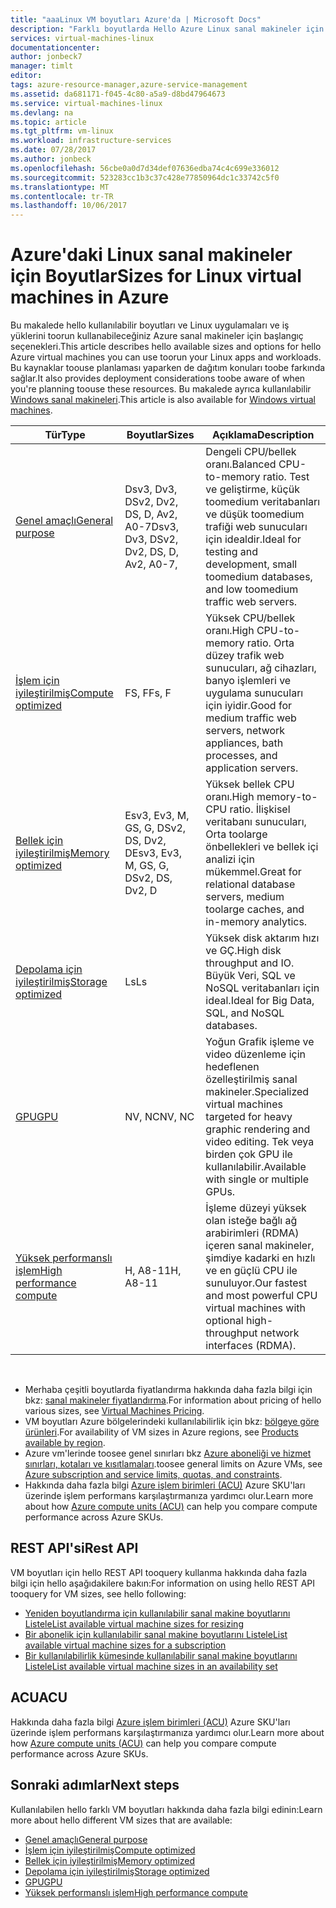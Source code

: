```yaml
---
title: "aaaLinux VM boyutları Azure'da | Microsoft Docs"
description: "Farklı boyutlarda Hello Azure Linux sanal makineler için kullanılabilir listeler."
services: virtual-machines-linux
documentationcenter: 
author: jonbeck7
manager: timlt
editor: 
tags: azure-resource-manager,azure-service-management
ms.assetid: da681171-f045-4c80-a5a9-d8bd47964673
ms.service: virtual-machines-linux
ms.devlang: na
ms.topic: article
ms.tgt_pltfrm: vm-linux
ms.workload: infrastructure-services
ms.date: 07/28/2017
ms.author: jonbeck
ms.openlocfilehash: 56cbe0a0d7d34def07636edba74c4c699e336012
ms.sourcegitcommit: 523283cc1b3c37c428e77850964dc1c33742c5f0
ms.translationtype: MT
ms.contentlocale: tr-TR
ms.lasthandoff: 10/06/2017
---
```

# <a name="sizes-for-linux-virtual-machines-in-azure"></a><span data-ttu-id="b398a-103">Azure'daki Linux sanal makineler için Boyutlar</span><span class="sxs-lookup"><span data-stu-id="b398a-103">Sizes for Linux virtual machines in Azure</span></span>
<span data-ttu-id="b398a-104">Bu makalede hello kullanılabilir boyutları ve Linux uygulamaları ve iş yüklerini toorun kullanabileceğiniz Azure sanal makineler için başlangıç seçenekleri.</span><span class="sxs-lookup"><span data-stu-id="b398a-104">This article describes hello available sizes and options for hello Azure virtual machines you can use toorun your Linux apps and workloads.</span></span> <span data-ttu-id="b398a-105">Bu kaynaklar toouse planlaması yaparken de dağıtım konuları toobe farkında sağlar.</span><span class="sxs-lookup"><span data-stu-id="b398a-105">It also provides deployment considerations toobe aware of when you're planning toouse these resources.</span></span> <span data-ttu-id="b398a-106">Bu makalede ayrıca kullanılabilir [Windows sanal makineleri](../windows/sizes.md?toc=%2fazure%2fvirtual-machines%2fwindows%2ftoc.json).</span><span class="sxs-lookup"><span data-stu-id="b398a-106">This article is also available for [Windows virtual machines](../windows/sizes.md?toc=%2fazure%2fvirtual-machines%2fwindows%2ftoc.json).</span></span>


| <span data-ttu-id="b398a-107">Tür</span><span class="sxs-lookup"><span data-stu-id="b398a-107">Type</span></span>                     | <span data-ttu-id="b398a-108">Boyutlar</span><span class="sxs-lookup"><span data-stu-id="b398a-108">Sizes</span></span>           |    <span data-ttu-id="b398a-109">Açıklama</span><span class="sxs-lookup"><span data-stu-id="b398a-109">Description</span></span>       |
|--------------------------|-------------------|------------------------------------------------------------------------------------------------------------------------------------|
| [<span data-ttu-id="b398a-110">Genel amaçlı</span><span class="sxs-lookup"><span data-stu-id="b398a-110">General purpose</span></span>](sizes-general.md)          | <span data-ttu-id="b398a-111">Dsv3, Dv3, DSv2, Dv2, DS, D, Av2, A0-7</span><span class="sxs-lookup"><span data-stu-id="b398a-111">Dsv3, Dv3, DSv2, Dv2, DS, D, Av2, A0-7,</span></span>  | <span data-ttu-id="b398a-112">Dengeli CPU/bellek oranı.</span><span class="sxs-lookup"><span data-stu-id="b398a-112">Balanced CPU-to-memory ratio.</span></span> <span data-ttu-id="b398a-113">Test ve geliştirme, küçük toomedium veritabanları ve düşük toomedium trafiği web sunucuları için idealdir.</span><span class="sxs-lookup"><span data-stu-id="b398a-113">Ideal for testing and development, small toomedium databases, and low toomedium traffic web servers.</span></span> |
| [<span data-ttu-id="b398a-114">İşlem için iyileştirilmiş</span><span class="sxs-lookup"><span data-stu-id="b398a-114">Compute optimized</span></span>](sizes-compute.md)        | <span data-ttu-id="b398a-115">FS, F</span><span class="sxs-lookup"><span data-stu-id="b398a-115">Fs, F</span></span>             | <span data-ttu-id="b398a-116">Yüksek CPU/bellek oranı.</span><span class="sxs-lookup"><span data-stu-id="b398a-116">High CPU-to-memory ratio.</span></span> <span data-ttu-id="b398a-117">Orta düzey trafik web sunucuları, ağ cihazları, banyo işlemleri ve uygulama sunucuları için iyidir.</span><span class="sxs-lookup"><span data-stu-id="b398a-117">Good for medium traffic web servers, network appliances, bath processes, and application servers.</span></span>        |
| [<span data-ttu-id="b398a-118">Bellek için iyileştirilmiş</span><span class="sxs-lookup"><span data-stu-id="b398a-118">Memory optimized</span></span>](sizes-memory.md)         | <span data-ttu-id="b398a-119">Esv3, Ev3, M, GS, G, DSv2, DS, Dv2, D</span><span class="sxs-lookup"><span data-stu-id="b398a-119">Esv3, Ev3, M, GS, G, DSv2, DS, Dv2, D</span></span>   | <span data-ttu-id="b398a-120">Yüksek bellek CPU oranı.</span><span class="sxs-lookup"><span data-stu-id="b398a-120">High memory-to-CPU ratio.</span></span> <span data-ttu-id="b398a-121">İlişkisel veritabanı sunucuları, Orta toolarge önbellekleri ve bellek içi analizi için mükemmel.</span><span class="sxs-lookup"><span data-stu-id="b398a-121">Great for relational database servers, medium toolarge caches, and in-memory analytics.</span></span>                 |
| [<span data-ttu-id="b398a-122">Depolama için iyileştirilmiş</span><span class="sxs-lookup"><span data-stu-id="b398a-122">Storage optimized</span></span>](sizes-storage.md)        | <span data-ttu-id="b398a-123">Ls</span><span class="sxs-lookup"><span data-stu-id="b398a-123">Ls</span></span>                | <span data-ttu-id="b398a-124">Yüksek disk aktarım hızı ve GÇ.</span><span class="sxs-lookup"><span data-stu-id="b398a-124">High disk throughput and IO.</span></span> <span data-ttu-id="b398a-125">Büyük Veri, SQL ve NoSQL veritabanları için ideal.</span><span class="sxs-lookup"><span data-stu-id="b398a-125">Ideal for Big Data, SQL, and NoSQL databases.</span></span>                                                         |
| [<span data-ttu-id="b398a-126">GPU</span><span class="sxs-lookup"><span data-stu-id="b398a-126">GPU</span></span>](sizes-gpu.md)            | <span data-ttu-id="b398a-127">NV, NC</span><span class="sxs-lookup"><span data-stu-id="b398a-127">NV, NC</span></span>            | <span data-ttu-id="b398a-128">Yoğun Grafik işleme ve video düzenleme için hedeflenen özelleştirilmiş sanal makineler.</span><span class="sxs-lookup"><span data-stu-id="b398a-128">Specialized virtual machines targeted for heavy graphic rendering and video editing.</span></span> <span data-ttu-id="b398a-129">Tek veya birden çok GPU ile kullanılabilir.</span><span class="sxs-lookup"><span data-stu-id="b398a-129">Available with single or multiple GPUs.</span></span>       |
| [<span data-ttu-id="b398a-130">Yüksek performanslı işlem</span><span class="sxs-lookup"><span data-stu-id="b398a-130">High performance compute</span></span>](sizes-hpc.md) | <span data-ttu-id="b398a-131">H, A8-11</span><span class="sxs-lookup"><span data-stu-id="b398a-131">H, A8-11</span></span>          | <span data-ttu-id="b398a-132">İşleme düzeyi yüksek olan isteğe bağlı ağ arabirimleri (RDMA) içeren sanal makineler, şimdiye kadarki en hızlı ve en güçlü CPU ile sunuluyor.</span><span class="sxs-lookup"><span data-stu-id="b398a-132">Our fastest and most powerful CPU virtual machines with optional high-throughput network interfaces (RDMA).</span></span> 

<br>

- <span data-ttu-id="b398a-133">Merhaba çeşitli boyutlarda fiyatlandırma hakkında daha fazla bilgi için bkz: [sanal makineler fiyatlandırma](https://azure.microsoft.com/pricing/details/virtual-machines/#Linux).</span><span class="sxs-lookup"><span data-stu-id="b398a-133">For information about pricing of hello various sizes, see [Virtual Machines Pricing](https://azure.microsoft.com/pricing/details/virtual-machines/#Linux).</span></span> 
- <span data-ttu-id="b398a-134">VM boyutları Azure bölgelerindeki kullanılabilirlik için bkz: [bölgeye göre ürünleri](https://azure.microsoft.com/regions/services/).</span><span class="sxs-lookup"><span data-stu-id="b398a-134">For availability of VM sizes in Azure regions, see [Products available by region](https://azure.microsoft.com/regions/services/).</span></span>
- <span data-ttu-id="b398a-135">Azure vm'lerinde toosee genel sınırları bkz [Azure aboneliği ve hizmet sınırları, kotaları ve kısıtlamaları](../../azure-subscription-service-limits.md).</span><span class="sxs-lookup"><span data-stu-id="b398a-135">toosee general limits on Azure VMs, see [Azure subscription and service limits, quotas, and constraints](../../azure-subscription-service-limits.md).</span></span>
- <span data-ttu-id="b398a-136">Hakkında daha fazla bilgi [Azure işlem birimleri (ACU)](../windows/acu.md) Azure SKU'ları üzerinde işlem performans karşılaştırmanıza yardımcı olur.</span><span class="sxs-lookup"><span data-stu-id="b398a-136">Learn more about how [Azure compute units (ACU)](../windows/acu.md) can help you compare compute performance across Azure SKUs.</span></span>


## <a name="rest-api"></a><span data-ttu-id="b398a-137">REST API'si</span><span class="sxs-lookup"><span data-stu-id="b398a-137">Rest API</span></span>

<span data-ttu-id="b398a-138">VM boyutları için hello REST API tooquery kullanma hakkında daha fazla bilgi için hello aşağıdakilere bakın:</span><span class="sxs-lookup"><span data-stu-id="b398a-138">For information on using hello REST API tooquery for VM sizes, see hello following:</span></span>

- [<span data-ttu-id="b398a-139">Yeniden boyutlandırma için kullanılabilir sanal makine boyutlarını Listele</span><span class="sxs-lookup"><span data-stu-id="b398a-139">List available virtual machine sizes for resizing</span></span>](https://docs.microsoft.com/rest/api/compute/virtualmachines/virtualmachines-list-sizes-for-resizing)
- [<span data-ttu-id="b398a-140">Bir abonelik için kullanılabilir sanal makine boyutlarını Listele</span><span class="sxs-lookup"><span data-stu-id="b398a-140">List available virtual machine sizes for a subscription</span></span>](https://docs.microsoft.com/rest/api/compute/virtualmachines/virtualmachines-list-sizes-region)
- [<span data-ttu-id="b398a-141">Bir kullanılabilirlik kümesinde kullanılabilir sanal makine boyutlarını Listele</span><span class="sxs-lookup"><span data-stu-id="b398a-141">List available virtual machine sizes in an availability set</span></span>](
https://docs.microsoft.com/rest/api/compute/virtualmachines/virtualmachines-list-sizes-availability-set)

## <a name="acu"></a><span data-ttu-id="b398a-142">ACU</span><span class="sxs-lookup"><span data-stu-id="b398a-142">ACU</span></span>

<span data-ttu-id="b398a-143">Hakkında daha fazla bilgi [Azure işlem birimleri (ACU)](acu.md) Azure SKU'ları üzerinde işlem performans karşılaştırmanıza yardımcı olur.</span><span class="sxs-lookup"><span data-stu-id="b398a-143">Learn more about how [Azure compute units (ACU)](acu.md) can help you compare compute performance across Azure SKUs.</span></span>

## <a name="next-steps"></a><span data-ttu-id="b398a-144">Sonraki adımlar</span><span class="sxs-lookup"><span data-stu-id="b398a-144">Next steps</span></span>

<span data-ttu-id="b398a-145">Kullanılabilen hello farklı VM boyutları hakkında daha fazla bilgi edinin:</span><span class="sxs-lookup"><span data-stu-id="b398a-145">Learn more about hello different VM sizes that are available:</span></span>
- [<span data-ttu-id="b398a-146">Genel amaçlı</span><span class="sxs-lookup"><span data-stu-id="b398a-146">General purpose</span></span>](sizes-general.md)
- [<span data-ttu-id="b398a-147">İşlem için iyileştirilmiş</span><span class="sxs-lookup"><span data-stu-id="b398a-147">Compute optimized</span></span>](sizes-compute.md)
- [<span data-ttu-id="b398a-148">Bellek için iyileştirilmiş</span><span class="sxs-lookup"><span data-stu-id="b398a-148">Memory optimized</span></span>](sizes-memory.md)
- [<span data-ttu-id="b398a-149">Depolama için iyileştirilmiş</span><span class="sxs-lookup"><span data-stu-id="b398a-149">Storage optimized</span></span>](sizes-storage.md)
- [<span data-ttu-id="b398a-150">GPU</span><span class="sxs-lookup"><span data-stu-id="b398a-150">GPU</span></span>](sizes-gpu.md)
- [<span data-ttu-id="b398a-151">Yüksek performanslı işlem</span><span class="sxs-lookup"><span data-stu-id="b398a-151">High performance compute</span></span>](sizes-hpc.md)



